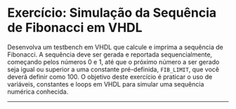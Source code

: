 # Exercício: Simulação da Sequência de Fibonacci em VHDL

Desenvolva um testbench em VHDL que calcule e imprima a sequência de Fibonacci. A sequência deve ser gerada e reportada sequencialmente, começando pelos números 0 e 1, até que o próximo número a ser gerado seja igual ou superior a uma constante pré-definida, `FIB_LIMIT`, que você deverá definir como 100. O objetivo deste exercício é praticar o uso de variáveis, constantes e loops em VHDL para simular uma sequência numérica conhecida.

---

